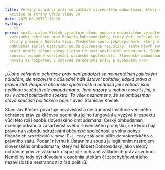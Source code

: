 ```yaml
---
title: Veřejný ochránce práv se zastává slovenského ombudsmana, který čelí
  kritice ze strany Úřadu vlády SR
date: 2025-08-20T11:16:00
vystupy:
  - tz
perex: <p>Stanislav Křeček vyjadřuje plnou podporu nezávislému vyjadřování
  veřejného ochránce práv Róberta Dobrovodského, který čelí veřejné kritice ze
  strany premiéra Roberta Fica. Předmětem sporu je&nbsp;návrh, který slovenský
  ombudsman zaslal Ústavnímu soudu Slovenské republiky. Tento návrh směřuje
  proti novele zákona upravujícího činnost nevládních organizací. S&nbsp;tím
  souvisí svobodné sdružování občanské společnosti. Slovenský ombudsman považuje
  novelu za rozpornou s ústavně zaručenými právy a svobodami.</p>
---
```

<p>
<i>„Úloha veřejného ochránce práv není podbízet se momentálním politickým náladám, ale nezávisle a důsledně hájit ústavní pořádek, lidská práva a právní stát. Podpora občanské společnosti a ochrana její svobody jsou nedílnou součástí role ombudsmana. Jeho názory si mohou osvojit i jiní, a to i v&nbsp;rámci politického spektra. To však neznamená, že se ombudsman stává součástí politického boje.“&nbsp;</i>uvedl Stanislav Křeček</p>
<p>Stanislav Křeček považuje nezávislost a nestrannost instituce veřejného ochránce práv za klíčovou podmínku jejího fungování a vyzývá k respektu vůči této roli i osobě slovenského ombudsmana. Český ombudsman oceňuje odvahu a zásadovost svého slovenského protějšku, se kterou hájí právo na svobodu sdružování občanské společnosti a volný pohyb finančních prostředků v&nbsp;rámci EU – tedy základní pilíře demokratického a právního státu. Podání návrhu k Ústavnímu soudu je legitimním nástrojem slovenského ombudsmana, který má Róbert Dobrovodský jako veřejný ochránce práv ze zákona k dispozici k ochraně základních práv a svobod. Neměl by tedy být důvodem k osobním útokům či zpochybňování jeho nezávislosti a nestrannosti z&nbsp;řad politiků.&nbsp;</p>
